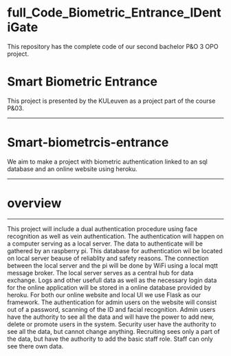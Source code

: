 # full_Code_Biometric_Entrance_IDentiGate
This repository has the complete code of our second bachelor P&O 3 OPO project.
# Smart Biometric Entrance 
This project is presented by the KULeuven as a project part of the course P&03. 
*** ***
# Smart-biometrcis-entrance
We aim to make a project with biometric authentication linked to an sql database and an online website using heroku.
*** ***
# overview
*** ***
This project will include a dual authentication procedure using face recognition as well as vein authentication. 
The authentication will happen on a computer serving as a local server. The data to authenticate will be gathered by an raspberry pi. This database for authentication wil be located on local server beause of reliablity and safety reasons. 
The connection between the local server and the pi will be done by WiFi using a local mqtt message broker. The local server serves as a central hub for data exchange. 
Logs and other usefull data as well as the necessary login data for the online application will be stored in a online database provided by heroku. For both our online website and local UI we use Flask as our framework. 
The authentication for admin users on the website will consist out of a password, scanning of the ID and facial recognition.
Admin users have the authority to see all the data and will have the power to add new, delete or promote users in the system.
Security user have the authority to see all the data, but cannot change anything.
Recruiting sees only a part of the data, but have the authority to add the basic staff role.
Staff can only see there own data.
